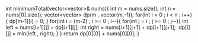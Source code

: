 int minimumTotal(vector<vector<int>>& nums){
int m = nums.size();
int n = nums[0].size();
vector<vector<int>> dp(m , vector<int>(m,-1));
for(int i = 0 ; i < n ; i++){
dp[m-1][i] = 0;
}
for(int i = (m-2) ; i >= 0 ; i--){
for(int j = i ; j >= 0 ; j--){
int left = nums[i+1][j] + dp[i+1][j];
int right = nums[i+1][j+1] + dp[i+1][j+1];
​
dp[i][j] = min(left , right);
}
}
return dp[0][0] + nums[0][0];
}